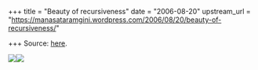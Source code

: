 +++
title = "Beauty of recursiveness"
date = "2006-08-20"
upstream_url = "https://manasataramgini.wordpress.com/2006/08/20/beauty-of-recursiveness/"

+++
Source: [here](https://manasataramgini.wordpress.com/2006/08/20/beauty-of-recursiveness/).



[![](https://i2.wp.com/photos1.blogger.com/blogger/2010/410/320/spirals.0.jpg)](http://photos1.blogger.com/blogger/2010/410/1600/spirals.0.jpg)[![](https://i0.wp.com/photos1.blogger.com/blogger/2010/410/320/recursiveness.jpg)](http://photos1.blogger.com/blogger/2010/410/1600/recursiveness.jpg)

